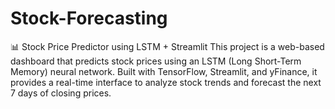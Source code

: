 # Stock-Forecasting
📊 Stock Price Predictor using LSTM + Streamlit This project is a web-based dashboard that predicts stock prices using an LSTM (Long Short-Term Memory) neural network. Built with TensorFlow, Streamlit, and yFinance, it provides a real-time interface to analyze stock trends and forecast the next 7 days of closing prices.
